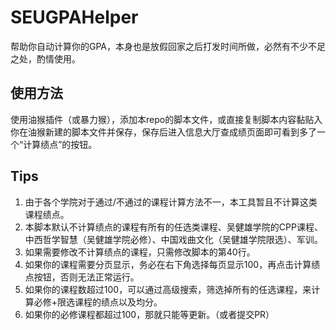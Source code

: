 # SEUGPAHelper
帮助你自动计算你的GPA，本身也是放假回家之后打发时间所做，必然有不少不足之处，酌情使用。
## 使用方法
使用油猴插件（或暴力猴），添加本repo的脚本文件，或直接复制脚本内容黏贴入你在油猴新建的脚本文件并保存，保存后进入信息大厅查成绩页面即可看到多了一个“计算绩点”的按钮。
## Tips
1. 由于各个学院对于通过/不通过的课程计算方法不一，本工具暂且不计算这类课程绩点。
2. 本脚本默认不计算绩点的课程有所有的任选类课程、吴健雄学院的CPP课程、中西哲学智慧（吴健雄学院必修）、中国戏曲文化（吴健雄学院限选）、军训。
3. 如果需要修改不计算绩点的课程，只需修改脚本的第40行。
4. 如果你的课程需要分页显示，务必在右下角选择每页显示100，再点击计算绩点按钮，否则无法正常运行。
5. 如果你的课程数超过100，可以通过高级搜索，筛选掉所有的任选课程，来计算必修+限选课程的绩点以及均分。
6. 如果你的必修课程都超过100，那就只能等更新。（或者提交PR）
